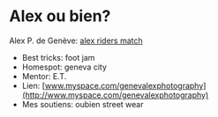 # Alex ou bien?

Alex P. de Genève: [alex riders match](https://www.youtube.com/watch?v=WfFXQGNpZvQ)

- Best tricks: foot jam
- Homespot: geneva city
- Mentor: E.T.
- Lien: [www.myspace.com/genevalexphotography](http://www.myspace.com/genevalexphotography)
- Mes soutiens: oubien street wear
